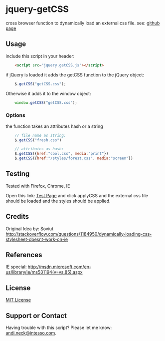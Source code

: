 jquery-getCSS
=============

cross browser function to dynamically load an external css file. 
see: [github page](http://intesso.github.com/jquery-getCSS/)

## Usage
include this script in your header:

```html
	<script src="jquery.getCSS.js"></script>
```

if jQuery is loaded it adds the getCSS function to the jQuery object:
```js
	$.getCSS("getCSS.css");
```

Otherwise it adds it to the window object:
```js
	window.getCSS("getCSS.css");
```

### Options
the function takes an attributes hash or a string

```js
	// file name as string:
	$.getCSS("fresh.css")

	// attributes as hash:
	$.getCSS({href:"cool.css", media:"print"})
	$.getCSS({href:"/styles/forest.css", media:"screen"})	
```

## Testing

Tested with Firefox, Chrome, IE

Open this link: [Test Page](http://htmlpreview.github.com/?https://raw.github.com/intesso/jquery-getCSS/master/getCSS.html) and click applyCSS and the external css file should be loaded and the styles should be applied.

## Credits
Original Idea by:
Soviut http://stackoverflow.com/questions/1184950/dynamically-loading-css-stylesheet-doesnt-work-on-ie

## References
IE special: http://msdn.microsoft.com/en-us/library/ie/ms531194(v=vs.85).aspx

## License 
[MIT License](https://github.com/intesso/jquery-getCSS/blob/master/LICENSE)


## Support or Contact
Having trouble with this script? Please let me know: andi.neck@intesso.com.